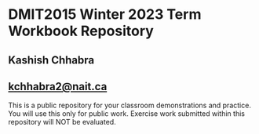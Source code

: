 # DMIT2015 Winter 2023 Term Workbook Repository

## Kashish Chhabra

## kchhabra2@nait.ca

This is a public repository for your classroom demonstrations and practice. You will use this only for public work. Exercise work submitted within this repository will NOT be evaluated.

